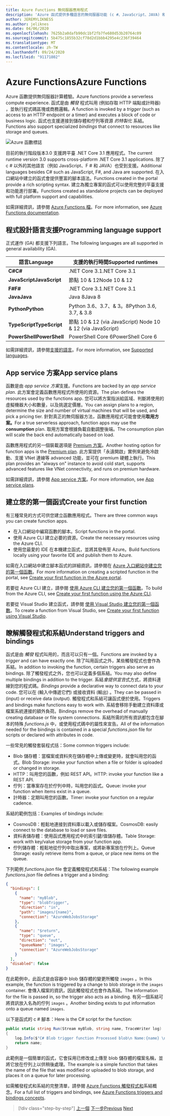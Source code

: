 ```yaml
---
title: Azure Functions 無伺服器應用程式
description: 'Azure 函式提供多種語言的無伺服器功能 (c #、JavaScript、JAVA) 和平臺，以提供事件驅動的立即調整程式碼。'
author: JEREMYLIKNESS
ms.author: jeliknes
ms.date: 04/06/2020
ms.openlocfilehash: 7625b2a0dafb90dc1bf2fb7fe680d53b20764c09
ms.sourcegitcommit: 5b475c1855b32cf78d2d1bbb4295e4c236f39464
ms.translationtype: MT
ms.contentlocale: zh-TW
ms.lasthandoff: 09/24/2020
ms.locfileid: "91171802"
---
```

# <a name="azure-functions"></a><span data-ttu-id="5ac53-103">Azure Functions</span><span class="sxs-lookup"><span data-stu-id="5ac53-103">Azure Functions</span></span>

<span data-ttu-id="5ac53-104">Azure 函數提供無伺服器計算體驗。</span><span class="sxs-lookup"><span data-stu-id="5ac53-104">Azure functions provide a serverless compute experience.</span></span> <span data-ttu-id="5ac53-105">函式是由 *觸發* 程式叫用 (例如存取 HTTP 端點或計時器) ，並執行程式碼區塊或商務邏輯。</span><span class="sxs-lookup"><span data-stu-id="5ac53-105">A function is invoked by a *trigger* (such as access to an HTTP endpoint or a timer) and executes a block of code or business logic.</span></span> <span data-ttu-id="5ac53-106">函式也支援連接到儲存體和佇列等資源 *的特製化* 系結。</span><span class="sxs-lookup"><span data-stu-id="5ac53-106">Functions also support specialized *bindings* that connect to resources like storage and queues.</span></span>

![Azure 函數標誌](./media/azure-functions-logo.png)

<span data-ttu-id="5ac53-108">目前的執行階段版本3.0 支援跨平臺 .NET Core 3.1 應用程式。</span><span class="sxs-lookup"><span data-stu-id="5ac53-108">The current runtime version 3.0 supports cross-platform .NET Core 3.1 applications.</span></span> <span data-ttu-id="5ac53-109">除了 c # 以外的其他語言（例如 JavaScript、F # 和 JAVA）也受到支援。</span><span class="sxs-lookup"><span data-stu-id="5ac53-109">Additional languages besides C# such as JavaScript, F#, and Java are supported.</span></span> <span data-ttu-id="5ac53-110">在入口網站中建立的函式會提供豐富的腳本語法。</span><span class="sxs-lookup"><span data-stu-id="5ac53-110">Functions created in the portal provide a rich scripting syntax.</span></span> <span data-ttu-id="5ac53-111">建立為獨立專案的函式可以使用完整的平臺支援和功能進行部署。</span><span class="sxs-lookup"><span data-stu-id="5ac53-111">Functions created as standalone projects can be deployed with full platform support and capabilities.</span></span>

<span data-ttu-id="5ac53-112">如需詳細資訊，請參閱 [Azure Functions 檔](/azure/azure-functions)。</span><span class="sxs-lookup"><span data-stu-id="5ac53-112">For more information, see [Azure Functions documentation](/azure/azure-functions).</span></span>

## <a name="programming-language-support"></a><span data-ttu-id="5ac53-113">程式設計語言支援</span><span class="sxs-lookup"><span data-stu-id="5ac53-113">Programming language support</span></span>

<span data-ttu-id="5ac53-114">正式運作 (GA) 都支援下列語言。</span><span class="sxs-lookup"><span data-stu-id="5ac53-114">The following languages are all supported in general availability (GA).</span></span>

|<span data-ttu-id="5ac53-115">語言</span><span class="sxs-lookup"><span data-stu-id="5ac53-115">Language</span></span>      |<span data-ttu-id="5ac53-116">支援的執行時間</span><span class="sxs-lookup"><span data-stu-id="5ac53-116">Supported runtimes</span></span>|
|--------------|------------------|
|<span data-ttu-id="5ac53-117">**C#**</span><span class="sxs-lookup"><span data-stu-id="5ac53-117">**C#**</span></span>        |<span data-ttu-id="5ac53-118">.NET Core 3.1</span><span class="sxs-lookup"><span data-stu-id="5ac53-118">.NET Core 3.1</span></span>     |
|<span data-ttu-id="5ac53-119">**JavaScript**</span><span class="sxs-lookup"><span data-stu-id="5ac53-119">**JavaScript**</span></span>|<span data-ttu-id="5ac53-120">節點 10 & 12</span><span class="sxs-lookup"><span data-stu-id="5ac53-120">Node 10 & 12</span></span>      |
|<span data-ttu-id="5ac53-121">**F#**</span><span class="sxs-lookup"><span data-stu-id="5ac53-121">**F#**</span></span>        |<span data-ttu-id="5ac53-122">.NET Core 3.1</span><span class="sxs-lookup"><span data-stu-id="5ac53-122">.NET Core 3.1</span></span>     |
|<span data-ttu-id="5ac53-123">**Java**</span><span class="sxs-lookup"><span data-stu-id="5ac53-123">**Java**</span></span>      |<span data-ttu-id="5ac53-124">Java 8</span><span class="sxs-lookup"><span data-stu-id="5ac53-124">Java 8</span></span>            |
|<span data-ttu-id="5ac53-125">**Python**</span><span class="sxs-lookup"><span data-stu-id="5ac53-125">**Python**</span></span>    |<span data-ttu-id="5ac53-126">Python 3.6、3.7、& 3。8</span><span class="sxs-lookup"><span data-stu-id="5ac53-126">Python 3.6, 3.7, & 3.8</span></span>|
|<span data-ttu-id="5ac53-127">**TypeScript**</span><span class="sxs-lookup"><span data-stu-id="5ac53-127">**TypeScript**</span></span>|<span data-ttu-id="5ac53-128">節點 10 & 12 (via JavaScript) </span><span class="sxs-lookup"><span data-stu-id="5ac53-128">Node 10 & 12 (via JavaScript)</span></span>|
|<span data-ttu-id="5ac53-129">**PowerShell**</span><span class="sxs-lookup"><span data-stu-id="5ac53-129">**PowerShell**</span></span>|<span data-ttu-id="5ac53-130">PowerShell Core 6</span><span class="sxs-lookup"><span data-stu-id="5ac53-130">PowerShell Core 6</span></span>|

<span data-ttu-id="5ac53-131">如需詳細資訊，請參閱[支援的語言](/azure/azure-functions/supported-languages)。</span><span class="sxs-lookup"><span data-stu-id="5ac53-131">For more information, see [Supported languages](/azure/azure-functions/supported-languages).</span></span>

## <a name="app-service-plans"></a><span data-ttu-id="5ac53-132">App service 方案</span><span class="sxs-lookup"><span data-stu-id="5ac53-132">App service plans</span></span>

<span data-ttu-id="5ac53-133">函數是由 *app service 方案*支援。</span><span class="sxs-lookup"><span data-stu-id="5ac53-133">Functions are backed by an *app service plan*.</span></span> <span data-ttu-id="5ac53-134">此方案會定義函數應用程式所使用的資源。</span><span class="sxs-lookup"><span data-stu-id="5ac53-134">The plan defines the resources used by the functions app.</span></span> <span data-ttu-id="5ac53-135">您可以將方案指派給區域、判斷將使用的虛擬機器大小和數量，以及挑選定價層。</span><span class="sxs-lookup"><span data-stu-id="5ac53-135">You can assign plans to a region, determine the size and number of virtual machines that will be used, and pick a pricing tier.</span></span> <span data-ttu-id="5ac53-136">針對真正的無伺服器方法，函數應用程式可能會使用**取用方案。**</span><span class="sxs-lookup"><span data-stu-id="5ac53-136">For a true serverless approach, function apps may use the **consumption** plan.</span></span> <span data-ttu-id="5ac53-137">取用方案會根據負載自動調整後端。</span><span class="sxs-lookup"><span data-stu-id="5ac53-137">The consumption plan will scale the back end automatically based on load.</span></span>

<span data-ttu-id="5ac53-138">函數應用程式的另一個裝載選項是 [Premium 方案](/azure/azure-functions/functions-premium-plan)。</span><span class="sxs-lookup"><span data-stu-id="5ac53-138">Another hosting option for function apps is the [Premium plan](/azure/azure-functions/functions-premium-plan).</span></span> <span data-ttu-id="5ac53-139">此方案提供「永遠開啟」實例來避免冷啟動、支援 VNet 連線等 advanced 功能，並可在 premium 硬體上執行。</span><span class="sxs-lookup"><span data-stu-id="5ac53-139">This plan provides an "always on" instance to avoid cold start, supports advanced features like VNet connectivity, and runs on premium hardware.</span></span>

<span data-ttu-id="5ac53-140">如需詳細資訊，請參閱 [App service 方案](/azure/app-service/azure-web-sites-web-hosting-plans-in-depth-overview)。</span><span class="sxs-lookup"><span data-stu-id="5ac53-140">For more information, see [App service plans](/azure/app-service/azure-web-sites-web-hosting-plans-in-depth-overview).</span></span>

## <a name="create-your-first-function"></a><span data-ttu-id="5ac53-141">建立您的第一個函式</span><span class="sxs-lookup"><span data-stu-id="5ac53-141">Create your first function</span></span>

<span data-ttu-id="5ac53-142">有三種常見的方式可供您建立函數應用程式。</span><span class="sxs-lookup"><span data-stu-id="5ac53-142">There are three common ways you can create function apps.</span></span>

- <span data-ttu-id="5ac53-143">在入口網站中編寫函數的腳本。</span><span class="sxs-lookup"><span data-stu-id="5ac53-143">Script functions in the portal.</span></span>
- <span data-ttu-id="5ac53-144">使用 Azure CLI 建立必要的資源。</span><span class="sxs-lookup"><span data-stu-id="5ac53-144">Create the necessary resources using the Azure CLI.</span></span>
- <span data-ttu-id="5ac53-145">使用您最愛的 IDE 在本機建立函式，並將其發佈至 Azure。</span><span class="sxs-lookup"><span data-stu-id="5ac53-145">Build functions locally using your favorite IDE and publish them to Azure.</span></span>

<span data-ttu-id="5ac53-146">如需在入口網站中建立腳本函式的詳細資訊，請參閱在 [Azure 入口網站中建立您的第一個函數](/azure/azure-functions/functions-create-first-azure-function)。</span><span class="sxs-lookup"><span data-stu-id="5ac53-146">For more information on creating a scripted function in the portal, see [Create your first function in the Azure portal](/azure/azure-functions/functions-create-first-azure-function).</span></span>

<span data-ttu-id="5ac53-147">若要從 Azure CLI 建立，請參閱 [使用 Azure CLI 建立您的第一個函數](/azure/azure-functions/functions-create-first-azure-function-azure-cli)。</span><span class="sxs-lookup"><span data-stu-id="5ac53-147">To build from the Azure CLI, see [Create your first function using the Azure CLI](/azure/azure-functions/functions-create-first-azure-function-azure-cli).</span></span>

<span data-ttu-id="5ac53-148">若要從 Visual Studio 建立函式，請參閱 [使用 Visual Studio 建立您的第一個函數](/azure/azure-functions/functions-create-your-first-function-visual-studio)。</span><span class="sxs-lookup"><span data-stu-id="5ac53-148">To create a function from Visual Studio, see [Create your first function using Visual Studio](/azure/azure-functions/functions-create-your-first-function-visual-studio).</span></span>

## <a name="understand-triggers-and-bindings"></a><span data-ttu-id="5ac53-149">瞭解觸發程式和系結</span><span class="sxs-lookup"><span data-stu-id="5ac53-149">Understand triggers and bindings</span></span>

<span data-ttu-id="5ac53-150">函式是由 *觸發* 程式叫用的，而且可以只有一個。</span><span class="sxs-lookup"><span data-stu-id="5ac53-150">Functions are invoked by a *trigger* and can have exactly one.</span></span> <span data-ttu-id="5ac53-151">除了叫用函式之外，某些觸發程式也會作為系結。</span><span class="sxs-lookup"><span data-stu-id="5ac53-151">In addition to invoking the function, certain triggers also serve as bindings.</span></span> <span data-ttu-id="5ac53-152">除了觸發程式之外，您也可以定義多個系結。</span><span class="sxs-lookup"><span data-stu-id="5ac53-152">You may also define multiple bindings in addition to the trigger.</span></span> <span data-ttu-id="5ac53-153">系結*會提供宣告*式方式，將資料連線到您的程式碼。</span><span class="sxs-lookup"><span data-stu-id="5ac53-153">*Bindings* provide a declarative way to connect data to your code.</span></span> <span data-ttu-id="5ac53-154">您可以在 (輸入中傳遞它們) 或接收資料 (輸出) 。</span><span class="sxs-lookup"><span data-stu-id="5ac53-154">They can be passed in (input) or receive data (output).</span></span> <span data-ttu-id="5ac53-155">觸發程式和系結可讓函式便於使用。</span><span class="sxs-lookup"><span data-stu-id="5ac53-155">Triggers and bindings make functions easy to work with.</span></span> <span data-ttu-id="5ac53-156">系結會移除手動建立資料庫或檔案系統連接的額外負荷。</span><span class="sxs-lookup"><span data-stu-id="5ac53-156">Bindings remove the overhead of manually creating database or file system connections.</span></span> <span data-ttu-id="5ac53-157">系結所需的所有資訊都包含在腳本的特殊 *functions.js* 中，或使用程式碼中的屬性來宣告。</span><span class="sxs-lookup"><span data-stu-id="5ac53-157">All of the information needed for the bindings is contained in a special *functions.json* file for scripts or declared with attributes in code.</span></span>

<span data-ttu-id="5ac53-158">一些常見的觸發套裝程式括：</span><span class="sxs-lookup"><span data-stu-id="5ac53-158">Some common triggers include:</span></span>

- <span data-ttu-id="5ac53-159">Blob 儲存體：當檔案或資料夾在儲存體中上傳或變更時，就會叫用您的函式。</span><span class="sxs-lookup"><span data-stu-id="5ac53-159">Blob Storage: invoke your function when a file or folder is uploaded or changed in storage.</span></span>
- <span data-ttu-id="5ac53-160">HTTP：叫用您的函數，例如 REST API。</span><span class="sxs-lookup"><span data-stu-id="5ac53-160">HTTP: invoke your function like a REST API.</span></span>
- <span data-ttu-id="5ac53-161">佇列：當專案存在於佇列中時，叫用您的函式。</span><span class="sxs-lookup"><span data-stu-id="5ac53-161">Queue: invoke your function when items exist in a queue.</span></span>
- <span data-ttu-id="5ac53-162">計時器：定期叫用您的函數。</span><span class="sxs-lookup"><span data-stu-id="5ac53-162">Timer: invoke your function on a regular cadence.</span></span>

<span data-ttu-id="5ac53-163">系結的範例包括：</span><span class="sxs-lookup"><span data-stu-id="5ac53-163">Examples of bindings include:</span></span>

- <span data-ttu-id="5ac53-164">CosmosDB：輕鬆地連接到資料庫以載入或儲存檔案。</span><span class="sxs-lookup"><span data-stu-id="5ac53-164">CosmosDB: easily connect to the database to load or save files.</span></span>
- <span data-ttu-id="5ac53-165">資料表儲存體：使用函式應用程式中的索引鍵/值儲存體。</span><span class="sxs-lookup"><span data-stu-id="5ac53-165">Table Storage: work with key/value storage from your function app.</span></span>
- <span data-ttu-id="5ac53-166">佇列儲存體：輕鬆地從佇列中取出專案，或將新專案放在佇列上。</span><span class="sxs-lookup"><span data-stu-id="5ac53-166">Queue Storage: easily retrieve items from a queue, or place new items on the queue.</span></span>

<span data-ttu-id="5ac53-167">下列範例 *functions.json* file 會定義觸發程式和系結：</span><span class="sxs-lookup"><span data-stu-id="5ac53-167">The following example *functions.json* file defines a trigger and a binding:</span></span>

```json
{
  "bindings": [
    {
      "name": "myBlob",
      "type": "blobTrigger",
      "direction": "in",
      "path": "images/{name}",
      "connection": "AzureWebJobsStorage"
    },
    {
      "name": "$return",
      "type": "queue",
      "direction": "out",
      "queueName": "images",
      "connection": "AzureWebJobsStorage"
    }
  ],
  "disabled": false
}
```

<span data-ttu-id="5ac53-168">在此範例中，此函式是由容器中 blob 儲存體的變更所觸發 `images` 。</span><span class="sxs-lookup"><span data-stu-id="5ac53-168">In this example, the function is triggered by a change to blob storage in the `images` container.</span></span> <span data-ttu-id="5ac53-169">會傳入檔案的資訊，因此觸發程式也會作為系結。</span><span class="sxs-lookup"><span data-stu-id="5ac53-169">The information for the file is passed in, so the trigger also acts as a binding.</span></span> <span data-ttu-id="5ac53-170">有另一個系結可將資訊放入名為的佇列 `images` 。</span><span class="sxs-lookup"><span data-stu-id="5ac53-170">Another binding exists to put information onto a queue named `images`.</span></span>

<span data-ttu-id="5ac53-171">以下是函式的 c # 腳本：</span><span class="sxs-lookup"><span data-stu-id="5ac53-171">Here is the C# script for the function:</span></span>

```csharp
public static string Run(Stream myBlob, string name, TraceWriter log)
{
    log.Info($"C# Blob trigger function Processed blob\n Name:{name} \n Size: {myBlob.Length} Bytes");
    return name;
}
```

<span data-ttu-id="5ac53-172">此範例是一個簡單的函式，它會採用已修改或上傳至 blob 儲存體的檔案名稱，並將它放在佇列上以供稍後處理。</span><span class="sxs-lookup"><span data-stu-id="5ac53-172">The example is a simple function that takes the name of the file that was modified or uploaded to blob storage, and places it on a queue for later processing.</span></span>

<span data-ttu-id="5ac53-173">如需觸發程式和系結的完整清單，請參閱 [Azure Functions 觸發程式和](/azure/azure-functions/functions-triggers-bindings)系結概念。</span><span class="sxs-lookup"><span data-stu-id="5ac53-173">For a full list of triggers and bindings, see [Azure Functions triggers and bindings concepts](/azure/azure-functions/functions-triggers-bindings).</span></span>

>[!div class="step-by-step"]
><span data-ttu-id="5ac53-174">[上一個](azure-serverless-platform.md) 
>[下一步](application-insights.md)</span><span class="sxs-lookup"><span data-stu-id="5ac53-174">[Previous](azure-serverless-platform.md)
[Next](application-insights.md)</span></span>
